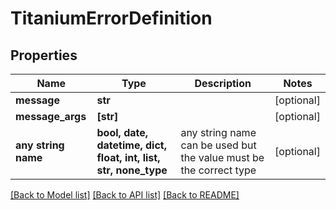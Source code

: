 # TitaniumErrorDefinition


## Properties
Name | Type | Description | Notes
------------ | ------------- | ------------- | -------------
**message** | **str** |  | [optional] 
**message_args** | **[str]** |  | [optional] 
**any string name** | **bool, date, datetime, dict, float, int, list, str, none_type** | any string name can be used but the value must be the correct type | [optional]

[[Back to Model list]](../README.md#documentation-for-models) [[Back to API list]](../README.md#documentation-for-api-endpoints) [[Back to README]](../README.md)


